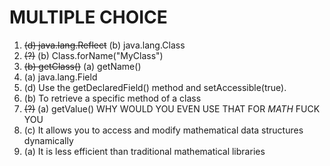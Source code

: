 # MULTIPLE CHOICE
1. ~~(d) java.lang.Reflect~~
   (b) java.lang.Class
2. ~~(?)~~
   (b) Class.forName("MyClass")
3. ~~(b) getClass()~~
   (a) getName()
4. (a) java.lang.Field
5. (d) Use the getDeclaredField() method and setAccessible(true).
6. (b) To retrieve a specific method of a class
7. ~~(?)~~
   (a) getValue() 
WHY WOULD YOU EVEN USE THAT FOR *MATH* FUCK YOU
8. (c) It allows you to access and modify mathematical data structures dynamically
9. (a) It is less efficient than traditional mathematical libraries